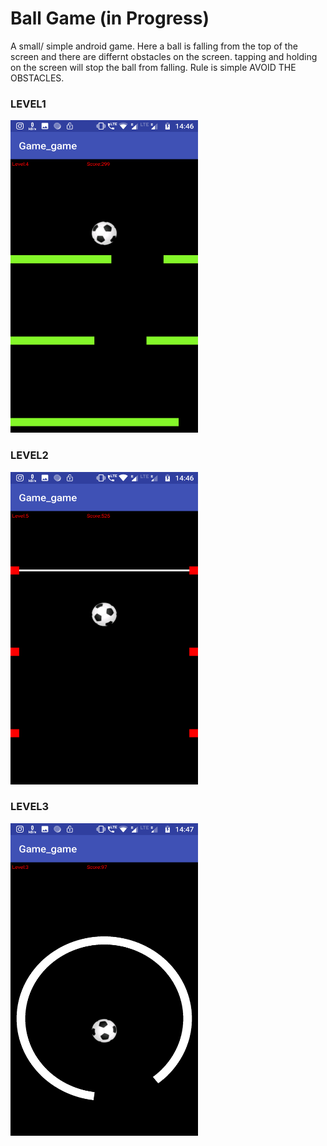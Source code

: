 # Ball Game (in Progress)

A small/ simple android game. Here a ball is falling from the top of the screen and there are differnt obstacles on the screen. tapping and holding on the screen will stop the ball from falling. Rule is simple AVOID THE OBSTACLES.


### LEVEL1

<img src="Game_level1.png" height="500" width="300"> 


### LEVEL2

<img src="Game_level2.png" height="500" width="300"> 

### LEVEL3

<img src="Game_level3.png" height="500" width="300"> 

